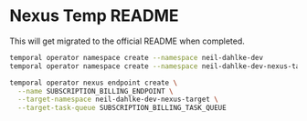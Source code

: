 # Nexus Temp README

This will get migrated to the official README when completed.

```bash
temporal operator namespace create --namespace neil-dahlke-dev
temporal operator namespace create --namespace neil-dahlke-dev-nexus-target

temporal operator nexus endpoint create \
  --name SUBSCRIPTION_BILLING_ENDPOINT \
  --target-namespace neil-dahlke-dev-nexus-target \
  --target-task-queue SUBSCRIPTION_BILLING_TASK_QUEUE
```
